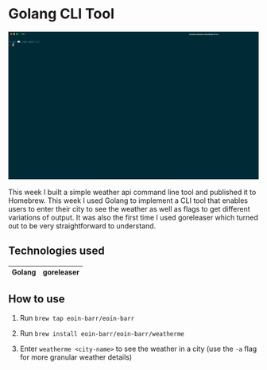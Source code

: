 # Golang CLI Tool

![cli](assets/w12.gif)

This week I built a simple weather api command line tool and published it to Homebrew. This week I used Golang to implement a CLI tool that enables users to enter their city to see the weather as well as flags to get different variations of output. It was also the first time I used goreleaser which turned out to be very straightforward to understand.

## Technologies used

| Golang | goreleaser |
| ------ | ---------- |

## How to use

1. Run `brew tap eoin-barr/eoin-barr`

2. Run `brew install eoin-barr/eoin-barr/weatherme`

3. Enter `weatherme <city-name>` to see the weather in a city (use the `-a` flag for more granular weather details)
